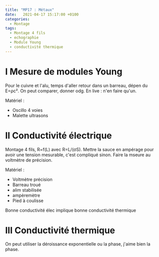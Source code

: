 ```yaml
---
title: "MP17 : Métaux"
date:   2021-04-17 15:17:00 +0100
categories:
  - Montage
tags:
  - Montage 4 fils
  - echographie
  - Module Young
  - conductivité thermique
---
```


# I Mesure de modules Young

Pour le cuivre et l'alu, temps d'aller retour dans un barreau, dépen du E=&rho;c². On peut comparer, donner odg. En live : n'en faire qu'un.

Matériel :
- Oscillo 4 voies
- Malette ultrasons

# II Conductivité électrique

Montage 4 fils, R=f(L) avec R=L/(&sigma;S). Mettre la sauce en ampérage pour avoir une tension mesurable, c'est compliqué sinon. Faire la mseure au voltmètre de précision.

Matériel : 
- Voltmètre précision
- Barreau troué 
- alim stabilisée
- ampèremètre
- Pied à coulisse

Bonne conductivité élec implique bonne conductivité thermique

# III Conductivité thermique

On peut utiliser la déroissance exponentielle ou la phase, j'aime bien la phase.
